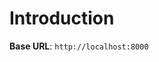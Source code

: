 # Introduction



<aside>
    <strong>Base URL</strong>: <code>http://localhost:8000</code>
</aside>

   

